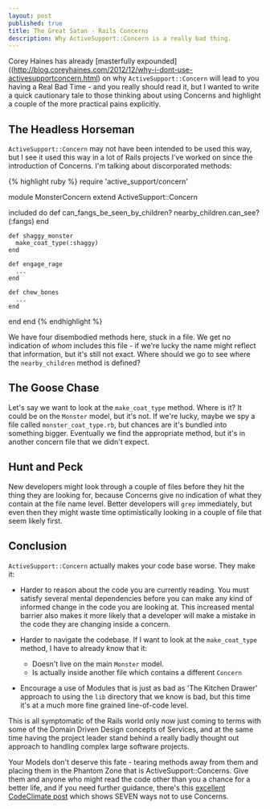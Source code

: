 ```yaml
---
layout: post
published: true
title: The Great Satan - Rails Concerns
description: Why ActiveSupport::Concern is a really bad thing.
---
```


Corey Haines has already [masterfully expounded]((http://blog.coreyhaines.com/2012/12/why-i-dont-use-activesupportconcern.html) on why ```ActiveSupport::Concern``` will lead to you having a Real Bad Time - and you really should read it, but I wanted to write a quick cautionary tale to those thinking about using Concerns and highlight a couple of the more practical pains explicitly.

## The Headless Horseman

```ActiveSupport::Concern``` may not have been intended to be used this way, but I see it used this way in a lot of Rails projects I've worked on since the introduction of Concerns. I'm talking about discorporated methods:

{% highlight ruby %}
require 'active_support/concern'

module MonsterConcern
  extend ActiveSupport::Concern

  included do
    def can_fangs_be_seen_by_children?
      nearby_children.can_see?(:fangs)
    end

    def shaggy_monster
      make_coat_type(:shaggy)
    end

    def engage_rage
      ...
    end

    def chew_bones
      ...
    end
  end
end
{% endhighlight %}

We have four disembodied methods here, stuck in a file. We get no indication of _whom_ includes this file - if we're lucky the name might reflect that information, but it's still not exact. Where should we go to see where the ```nearby_children``` method is defined?

## The Goose Chase

Let's say we want to look at the ```make_coat_type``` method. Where is it? It could be on the ```Monster``` model, but it's not. If we're lucky, maybe we spy a file called ```monster_coat_type.rb```, but chances are it's bundled into something bigger. Eventually we find the appropriate method, but it's in another concern file that we didn't expect.

## Hunt and Peck

New developers might look through a couple of files before they hit the thing they are looking for, because Concerns give no indication of what they contain at the file name level. Better developers will ```grep``` immediately, but even then they might waste time optimistically looking in a couple of file that seem likely first.

## Conclusion

```ActiveSupport::Concern``` actually makes your code base worse. They make it:

- Harder to reason about the code you are currently reading. You must satisfy several mental dependencies before you can make any kind of informed change in the code you are looking at. This increased mental barrier also makes it more likely that a developer will make a mistake in the code they are changing inside a concern.

- Harder to navigate the codebase. If I want to look at the ```make_coat_type``` method, I have to already know that it:

  - Doesn't live on the main ```Monster``` model.
  - Is actually inside another file which contains a different ```Concern```

- Encourage a use of Modules that is just as bad as 'The Kitchen Drawer' approach to using the ```lib``` directory that we know is bad, but this time it's at a much more fine grained line-of-code level.

This is all symptomatic of the Rails world only now just coming to terms with some of the Domain Driven Design concepts of Services, and at the same time having the project leader stand behind a really badly thought out approach to handling complex large software projects.

Your Models don't deserve this fate - tearing methods away from them and placing them in the Phantom Zone that is ActiveSupport::Concerns. Give them and anyone who might read the code other than you a chance for a better life, and if you need further guidance, there's this [excellent CodeClimate post](http://blog.codeclimate.com/blog/2012/10/17/7-ways-to-decompose-fat-activerecord-models/) which shows SEVEN ways not to use Concerns.